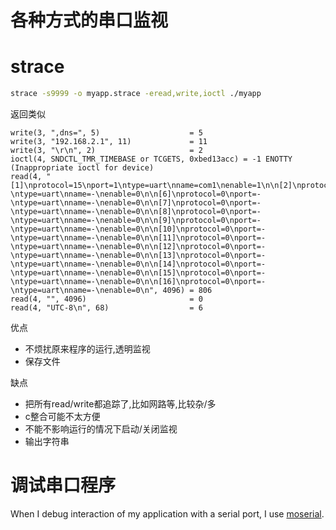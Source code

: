 # 各种方式的串口监视

# strace

```bash
strace -s9999 -o myapp.strace -eread,write,ioctl ./myapp
```

返回类似
```text
write(3, ",dns=", 5)                    = 5
write(3, "192.168.2.1", 11)             = 11
write(3, "\r\n", 2)                     = 2
ioctl(4, SNDCTL_TMR_TIMEBASE or TCGETS, 0xbed13acc) = -1 ENOTTY (Inappropriate ioctl for device)
read(4, "[1]\nprotocol=15\nport=1\ntype=uart\nname=com1\nenable=1\n\n[2]\nprotocol=15\nport=2\ntype=uart\nname=com2\nenable=1\n\n[3]\nprotocol=15\nport=3\ntype=uart\nname=com3\nenable=0\n\n[4]\nprotocol=15\nport=4\ntype=uart\nname=com4\nenable=0\n\n[5]\nprotocol=0\nport=-\ntype=uart\nname=-\nenable=0\n\n[6]\nprotocol=0\nport=-\ntype=uart\nname=-\nenable=0\n\n[7]\nprotocol=0\nport=-\ntype=uart\nname=-\nenable=0\n\n[8]\nprotocol=0\nport=-\ntype=uart\nname=-\nenable=0\n\n[9]\nprotocol=0\nport=-\ntype=uart\nname=-\nenable=0\n\n[10]\nprotocol=0\nport=-\ntype=uart\nname=-\nenable=0\n\n[11]\nprotocol=0\nport=-\ntype=uart\nname=-\nenable=0\n\n[12]\nprotocol=0\nport=-\ntype=uart\nname=-\nenable=0\n\n[13]\nprotocol=0\nport=-\ntype=uart\nname=-\nenable=0\n\n[14]\nprotocol=0\nport=-\ntype=uart\nname=-\nenable=0\n\n[15]\nprotocol=0\nport=-\ntype=uart\nname=-\nenable=0\n\n[16]\nprotocol=0\nport=-\ntype=uart\nname=-\nenable=0\n", 4096) = 806
read(4, "", 4096)                       = 0
read(4, "UTC-8\n", 68)                  = 6
```


优点

* 不烦扰原来程序的运行,透明监视
* 保存文件

缺点

* 把所有read/write都追踪了,比如网路等,比较杂/多
* c整合可能不太方便
* 不能不影响运行的情况下启动/关闭监视
* 输出字符串

# 调试串口程序

When I debug interaction of my application with a serial port, I use [moserial](https://help.gnome.org/users/moserial/stable/basic-usage.html.en).
